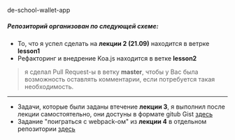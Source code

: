
de-school-wallet-app
##### Репозиторий организован по следующей схеме:
- То, что я успел сделать на **лекции 2 (21.09)** находится в ветрке **lesson1**
- Рефакторинг и внедрение Koa.js находится в ветке **lesson2**


> я сделал Pull Request-ы в ветку **master**, чтобы у Вас была возможность оставлять комментарии, если потребуется такая необходимость.
--------  
- Задачи, которые были заданы втечение **лекции 3**, я выполнил после лекции самостоятельно, они достуны в формате gitub Gist [здесь](https://stackedit.io/)
- Задание "поиграться с webpack-ом" из **лекции 4** в отдельном репозитории [здесь](https://stackedit.io/)
